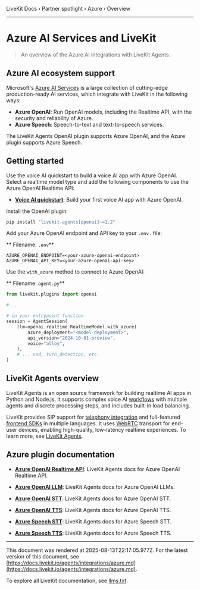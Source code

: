 LiveKit Docs › Partner spotlight › Azure › Overview

---

# Azure AI Services and LiveKit

> An overview of the Azure AI integrations with LiveKit Agents.

## Azure AI ecosystem support

Microsoft's [Azure AI Services](https://azure.microsoft.com/en-us/products/ai-services) is a large collection of cutting-edge production-ready AI services, which integrate with LiveKit in the following ways:

- **Azure OpenAI**: Run OpenAI models, including the Realtime API, with the security and reliability of Azure.
- **Azure Speech**: Speech-to-text and text-to-speech services.

The LiveKit Agents OpenAI plugin supports Azure OpenAI, and the Azure plugin supports Azure Speech.

## Getting started

Use the voice AI quickstart to build a voice AI app with Azure OpenAI. Select a realtime model type and add the following components to use the Azure OpenAI Realtime API:

- **[Voice AI quickstart](https://docs.livekit.io/agents/start/voice-ai.md)**: Build your first voice AI app with Azure OpenAI.

Install the OpenAI plugin:

```bash
pip install "livekit-agents[openai]~=1.2"

```

Add your Azure OpenAI endpoint and API key to your `.env.` file:

** Filename: `.env`**

```shell
AZURE_OPENAI_ENDPOINT=<your-azure-openai-endpoint>
AZURE_OPENAI_API_KEY=<your-azure-openai-api-key>

```

Use the `with_azure` method to connect to Azure OpenAI:

** Filename: `agent.py`**

```python
from livekit.plugins import openai

# ...

# in your entrypoint function
session = AgentSession(
    llm=openai.realtime.RealtimeModel.with_azure(
        azure_deployment="<model-deployment>",
        api_version="2024-10-01-preview",
        voice="alloy",
    ),
    # ... vad, turn_detection, etc.
)

```

## LiveKit Agents overview

LiveKit Agents is an open source framework for building realtime AI apps in Python and Node.js. It supports complex voice AI [workflows](https://docs.livekit.io/agents/build/workflows.md) with multiple agents and discrete processing steps, and includes built-in load balancing.

LiveKit provides SIP support for [telephony integration](https://docs.livekit.io/agents/start/telephony.md) and full-featured [frontend SDKs](https://docs.livekit.io/agents/start/frontend.md) in multiple languages. It uses [WebRTC](https://docs.livekit.io/home/get-started/intro-to-livekit.md#what-is-webrtc) transport for end-user devices, enabling high-quality, low-latency realtime experiences. To learn more, see [LiveKit Agents](https://docs.livekit.io/agents.md).

## Azure plugin documentation

- **[Azure OpenAI Realtime API](https://docs.livekit.io/agents/integrations/realtime/azure-openai.md)**: LiveKit Agents docs for Azure OpenAI Realtime API.

- **[Azure OpenAI LLM](https://docs.livekit.io/agents/integrations/llm/azure-openai.md)**: LiveKit Agents docs for Azure OpenAI LLMs.

- **[Azure OpenAI STT](https://docs.livekit.io/agents/integrations/stt/azure-openai.md)**: LiveKit Agents docs for Azure OpenAI STT.

- **[Azure OpenAI TTS](https://docs.livekit.io/agents/integrations/tts/azure-openai.md)**: LiveKit Agents docs for Azure OpenAI TTS.

- **[Azure Speech STT](https://docs.livekit.io/agents/integrations/stt/azure.md)**: LiveKit Agents docs for Azure Speech STT.

- **[Azure Speech TTS](https://docs.livekit.io/agents/integrations/tts/azure.md)**: LiveKit Agents docs for Azure Speech TTS.

---

This document was rendered at 2025-08-13T22:17:05.977Z.
For the latest version of this document, see [https://docs.livekit.io/agents/integrations/azure.md](https://docs.livekit.io/agents/integrations/azure.md).

To explore all LiveKit documentation, see [llms.txt](https://docs.livekit.io/llms.txt).